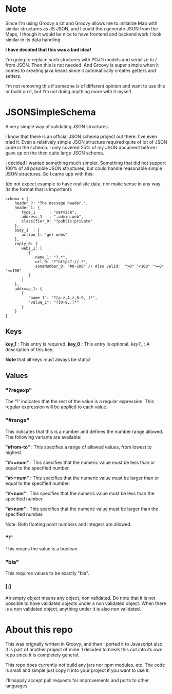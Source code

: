 # Note

Since I'm using Groovy a lot and Groovy allows me to initialize Map with similar structures as JS JSON, and I could
then generate JSON from the Maps, I though it would be nice to have frontend and backend work / look similar in its
data handling. 

**I have decided that this was a bad idea!** 

I'm going to replace such stuctures with POJO models
and serialize to / from JSON. Then this is not needed. And Groovy is super simple when it comes to creating java beans
since it automatically creates getters and setters.

I'm not removing this if someone is of different opinion and want to use this or build on it, but I'm not doing anything more with it myself.

# JSONSimpleSchema

A very simple way of validating JSON structures.

I know that there is an official JSON schema project out there. I've even tried it. Even a relatively simple JSON structure required quite of lot of JSON code in the schema. I only covered 25% of my JSON document before I gave up on the then quite large JSON schema. 

I decided I wanted something much simpler. Something that did not support 100% of all possible JSON structures, but could handle reasonable simple JSON structures. So I came upp with this:

(do not expect example to have realistic data, nor make sense in any way. Its the format that is important):
 
    schema = {
        header_?: "The nessage header.",
        header_1: {
           type_1      : "service",
           address_1   : ".admin.web",
           classifier_0: "?public|private"
        },
        body_1  : {
           action_1: "get-webs"
        },
        reply_0: {
           webs_1: [
              {
                 name_1: "?.*",
                 url_0: "?^https?://.*",
                 someNumber_0: "#0-100" // Also valid:  ">0" "<100" ">=0" "<=100"
              }
           ]
        },
        addrmap_1: {
           {
              "name_1": "?[a-z,A-z,0-9,_]*",
              "value_1": "?[0-9,.]*"
           }
        }
    }
 
## Keys
 
__key\_1__ : This entry is required.
__key\_0__ : This entry is optional.
__key_?__  : A description of this key.
 
__Note__ that all keys must always be static!
 
## Values
 
### "?regexp"
 
The '?' indicates that the rest of the value is a regular expression. This regular expression will be applied to each value.
 
### "\#range"

This indicates that this is a number and defines the number range allowed. The following variants are available:

__"#from-to"__ : This specifies a range of allowed values, from lowest to highest.

__"#<=num"__ : This specifies that the numeric value must be less than or equal to the specified number.

__"#>=num"__ : This specifies that the numeric value must be larger than or equal to the specified number.

__"#<num"__ : This specifies that the numeric value must be less than the specified number.

__"#>num"__ : This specifies that the numeric value must be larger than the specified number.

Note: Both floating point numbers and integers are allowed.

### "!"

This means the value is a boolean.

### "bla"

This requires values to be exactly "bla".

### [:]

An empty object means any object, non validated. Do note that it is not possible to have validated objects
under a non validated object. When there is a non validated object, anything under it is also non validated.

# About this repo

This was orignally written in Groovy, and then I ported it to Javascript also. It is part of another project of mine. I decided to break this out into its own repo since it is completely general. 

This repo does currently not build any jars nor npm modules, etc. The code is small and simple just copy it into your project if you want to use it. 

I'll happily accept pull requests for improvements and ports to other languages.

